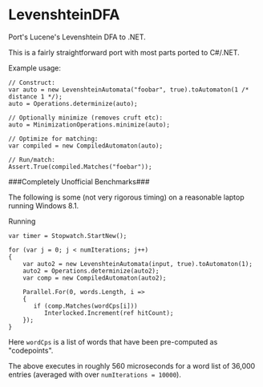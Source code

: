 LevenshteinDFA
==============

Port's Lucene's Levenshtein DFA to .NET.

This is a fairly straightforward port with most parts ported to C#/.NET.

Example usage:

    // Construct:
    var auto = new LevenshteinAutomata("foobar", true).toAutomaton(1 /* distance 1 */);
    auto = Operations.determinize(auto);
    
    // Optionally minimize (removes cruft etc):
    auto = MinimizationOperations.minimize(auto);
    
    // Optimize for matching:
    var compiled = new CompiledAutomaton(auto);
    
    // Run/match:
    Assert.True(compiled.Matches("foebar"));

###Completely Unofficial Benchmarks###

The following is some (not very rigorous timing) on a reasonable laptop running Windows 8.1.

Running 

    var timer = Stopwatch.StartNew();
    
    for (var j = 0; j < numIterations; j++)
    {
        var auto2 = new LevenshteinAutomata(input, true).toAutomaton(1);
        auto2 = Operations.determinize(auto2);
        var comp = new CompiledAutomaton(auto2);

        Parallel.For(0, words.Length, i =>
        {
           if (comp.Matches(wordCps[i]))
              Interlocked.Increment(ref hitCount);
        });
    }
    
Here `wordCps` is a list of words that have been pre-computed as "codepoints".

The above executes in roughly 560 microseconds for a word list of 36,000 entries (averaged with over `numIterations = 10000`).

